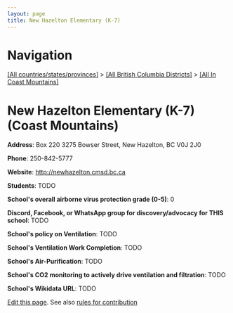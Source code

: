 ```yaml
---
layout: page
title: New Hazelton Elementary (K-7)
---
```

# Navigation

[[All countries/states/provinces]](../../..) > [[All British Columbia Districts]](../..) > [[All In Coast Mountains]](..)

# New Hazelton Elementary (K-7) (Coast Mountains)

**Address**: Box 220 3275 Bowser Street, New Hazelton, BC V0J 2J0

**Phone**: 250-842-5777

**Website**: <http://newhazelton.cmsd.bc.ca>

**Students**: TODO

**School's overall airborne virus protection grade (0-5)**: 0

**Discord, Facebook, or WhatsApp group for discovery/advocacy for THIS school**: TODO

**School's policy on Ventilation**: TODO

**School's Ventilation Work Completion**: TODO

**School's Air-Purification**: TODO

**School's CO2 monitoring to actively drive ventilation and filtration**: TODO

**School's Wikidata URL**: TODO


[Edit this page](https://github.com/ventilate-schools/BC/edit/main/./Coast_Mountains/New_Hazelton_Elementary_(K-7).md). See also [rules for contribution](../../../contribution-rules/)
